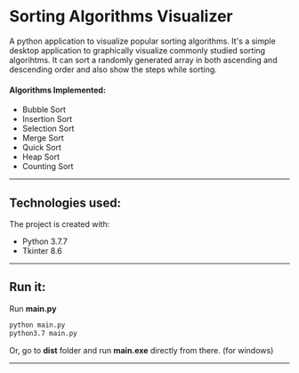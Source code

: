 # Sorting Algorithms Visualizer
A python application to visualize popular sorting algorithms. It's a simple desktop application to graphically visualize commonly studied sorting algorihtms. It can sort a randomly generated array in both ascending and descending order and also show the steps while sorting. 
#### Algorithms Implemented:
* Bubble Sort 
* Insertion Sort 
* Selection Sort 
* Merge Sort 
* Quick Sort 
* Heap Sort 
* Counting Sort
----------------------------------------------------------------------------------------------------------------------------------------
## Technologies used:
The project is created with:
* Python 3.7.7
* Tkinter 8.6
----------------------------------------------------------------------------------------------------------------------------------------
## Run it:
<p>Run <strong>main.py</strong><p>

```cmd
python main.py
python3.7 main.py
```

 <p>Or, go to <strong>dist</strong> folder and run <strong>main.exe</strong> directly from there. (for windows)</p>

----------------------------------------------------------------------------------------------------------------------------------------
